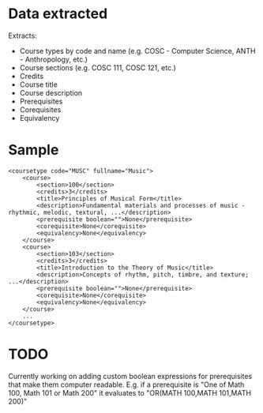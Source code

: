# Data extracted
Extracts:
- Course types by code and name (e.g. COSC - Computer Science, ANTH - Anthropology, etc.)
- Course sections (e.g. COSC 111, COSC 121, etc.)
- Credits
- Course title
- Course description
- Prerequisites
- Corequisites
- Equivalency
# Sample 
    <coursetype code="MUSC" fullname="Music">
        <course>
            <section>100</section>
            <credits>3</credits>
            <title>Principles of Musical Form</title>
            <description>Fundamental materials and processes of music - rhythmic, melodic, textural, ...</description>
            <prerequisite boolean="">None</prerequisite>
            <corequisite>None</corequisite>
            <equivalency>None</equivalency>
        </course>
        <course>
            <section>103</section>
            <credits>3</credits>
            <title>Introduction to the Theory of Music</title>
            <description>Concepts of rhythm, pitch, timbre, and texture; ...</description>
            <prerequisite boolean="">None</prerequisite>
            <corequisite>None</corequisite>
            <equivalency>None</equivalency>
        </course>
        ...
    </coursetype>
# TODO
Currently working on adding custom boolean expressions for prerequisites that make them computer readable. E.g. if a prerequisite is "One of Math 100, Math 101 or Math 200" it evaluates to "OR(MATH 100,MATH 101,MATH 200)"
